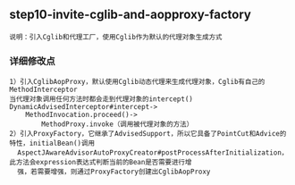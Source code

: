 ## step10-invite-cglib-and-aopproxy-factory
    说明：引入Cglib和代理工厂，使用Cglib作为默认的代理对象生成方式
### 详细修改点
    1）引入CglibAopProxy，默认使用Cglib动态代理来生成代理对象，Cglib有自己的MethodInterceptor
    当代理对象调用任何方法时都会走到代理对象的intercept()
    DynamicAdvisedInterceptor#intercept->
    	MethodInvocation.proceed()->
    		MethodProxy.invoke（调用被代理对象的方法）
    2）引入ProxyFactory，它继承了AdvisedSupport，所以它具备了PointCut和Advice的特性，initialBean()调用
      AspectJAwareAdvisorAutoProxyCreator#postProcessAfterInitialization，此方法会expression表达式判断当前的Bean是否需要进行增
      强，若需要增强，则通过ProxyFactory创建出CglibAopProxy

